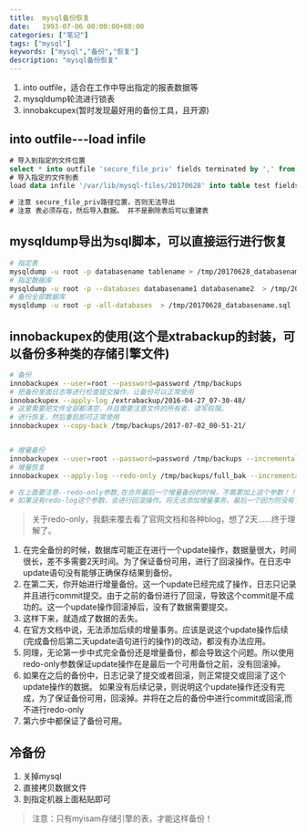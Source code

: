 ```yaml
---
title:  mysql备份恢复
date:   1993-07-06 00:00:00+08:00
categories: ["笔记"]
tags: ["mysql"]
keywords: ["mysql","备份","恢复"]
description: "mysql备份恢复"
---
```



1. into outfile，适合在工作中导出指定的报表数据等
2. mysqldump轮流进行锁表
3. innobakcupex(暂时发现最好用的备份工具，且开源)

## into outfile---load infile

```sql
# 导入到指定的文件位置
select * into outfile 'secure_file_priv' fields terminated by ',' from test
# 导入指定的文件到表
load data infile '/var/lib/mysql-files/20170628' into table test fields terminated by ',';

# 注意 secure_file_priv路径位置，否则无法导出
# 注意 表必须存在，然后导入数据。 并不是删除表后可以重建表
```




## mysqldump导出为sql脚本，可以直接运行进行恢复

```bash
# 指定表
mysqldump -u root -p databasename tablename > /tmp/20170628_databasename_tablename.sql
# 指定数据库
mysqldump -u root -p --databases databasename1 databasename2  > /tmp/20170628_databasename.sql
# 备份全部数据库
mysqldump -u root -p -all-databases  > /tmp/20170628_databasename.sql
```

## innobackupex的使用(这个是xtrabackup的封装，可以备份多种类的存储引擎文件)

```bash
# 备份
innobackupex --user=root --password=password /tmp/backups
# 把备份里面日志等进行检查提交操作，让备份可以正常使用
innobackupex --apply-log /extrabackup/2016-04-27_07-30-48/
# 这里需要把文件全部都清空，并且需要注意文件的所有者、读写权限。
# 进行恢复，然后重启即可正常使用
innobackupex --copy-back /tmp/backups/2017-07-02_00-51-21/


# 增量备份
innobackupex --user=root --password=password /tmp/backups --incremental --incremental-basedir=/tmp/backups/full_bak
# 增量恢复
innobackupex --apply-log --redo-only /tmp/backups/full_bak --incremental-dir=/tmp/backups/incremental_bak

# 在上面要注意--redo-only参数,在合并最后一个增量备份的时候，不需要加上这个参数！！
# 如果没有redo-log这个参数，会进行回滚操作。将无法添加增量事务。最后一个因为则没有了后续的增量事务。
```
> 关于redo-only，我翻来覆去看了官网文档和各种blog，想了2天......终于理解了。 
 
1. 在完全备份的时候，数据库可能正在进行一个update操作，数据量很大，时间很长，差不多需要2天时间。为了保证备份可用，进行了回滚操作。在日志中update语句没有能够正确保存结果到备份。
2. 在第二天，你开始进行增量备份。这一个update已经完成了操作，日志只记录并且进行commit提交。由于之前的备份进行了回滚，导致这个commit是不成功的。这一个update操作回滚掉后，没有了数据需要提交。
3. 这样下来，就造成了数据的丢失。
4. 在官方文档中说，无法添加后续的增量事务。应该是说这个update操作后续(完成备份后第二天update语句进行的操作)的改动，都没有办法应用。
5. 同理，无论第一步中式完全备份还是增量备份，都会导致这个问题。所以使用redo-only参数保证update操作在是最后一个可用备份之前，没有回滚掉。
6. 如果在之后的备份中，日志记录了提交或者回滚，则正常提交或回滚了这个update操作的数据。  如果没有后续记录，则说明这个update操作还没有完成，为了保证备份可用，回滚掉。并将在之后的备份中进行commit或回滚,而不进行redo-only 
7. 第六步中都保证了备份可用。


## 冷备份

1. 关掉mysql
2. 直接拷贝数据文件
3. 到指定机器上面粘贴即可
> 注意：只有myisam存储引擎的表，才能这样备份！